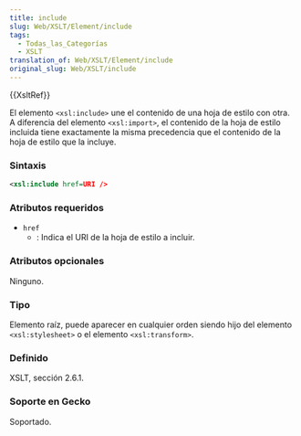 ```yaml
---
title: include
slug: Web/XSLT/Element/include
tags:
  - Todas_las_Categorías
  - XSLT
translation_of: Web/XSLT/Element/include
original_slug: Web/XSLT/include
---
```

{{XsltRef}}

El elemento `<xsl:include>` une el contenido de una hoja de estilo con otra. A diferencia del elemento `<xsl:import>`, el contenido de la hoja de estilo incluida tiene exactamente la misma precedencia que el contenido de la hoja de estilo que la incluye.

### Sintaxis

```xml
<xsl:include href=URI />
```

### Atributos requeridos

- `href`
  - : Indica el URI de la hoja de estilo a incluir.

### Atributos opcionales

Ninguno.

### Tipo

Elemento raíz, puede aparecer en cualquier orden siendo hijo del elemento `<xsl:stylesheet>` o el elemento `<xsl:transform>`.

### Definido

XSLT, sección 2.6.1.

### Soporte en Gecko

Soportado.
